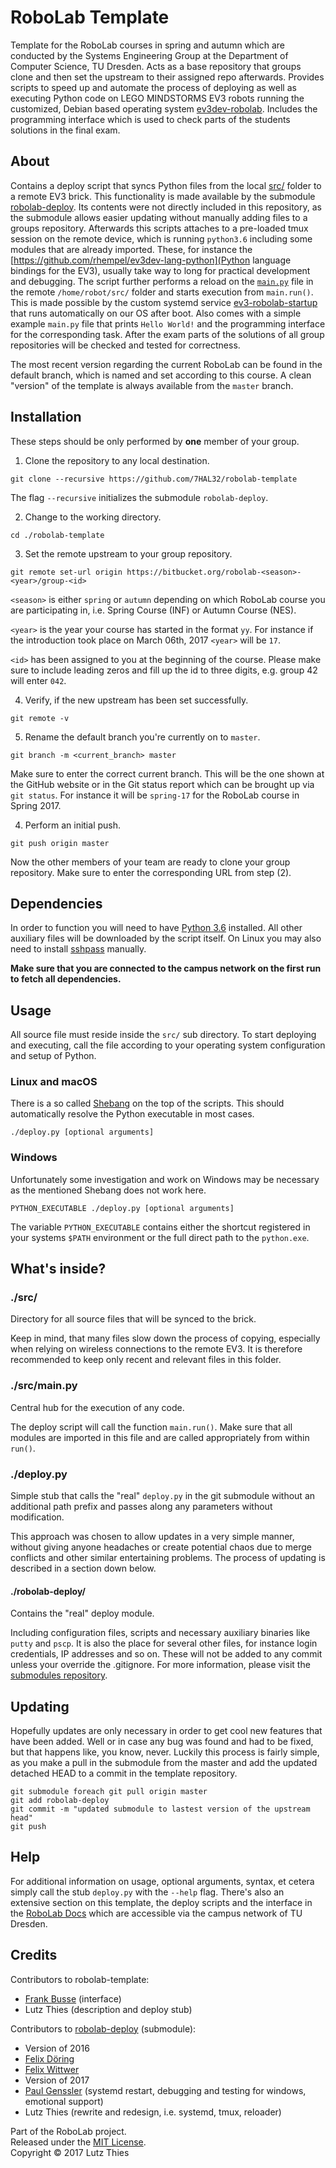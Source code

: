 # RoboLab Template

Template for the RoboLab courses in spring and autumn which are conducted by the Systems Engineering Group at the Department of Computer Science, TU Dresden. Acts as a base repository that groups clone and then set the upstream to their assigned repo afterwards. Provides scripts to speed up and automate the process of deploying as well as executing Python code on LEGO MINDSTORMS EV3 robots running the customized, Debian based operating system [ev3dev-robolab](https://github.com/7HAL32/ev3dev-robolab). Includes the programming interface which is used to check parts of the students solutions in the final exam.

## About

Contains a deploy script that syncs Python files from the local [src/](/src/) folder to a remote EV3 brick. This functionality is made available by the submodule [robolab-deploy](https://github.com/7HAL32/robolab-deploy). Its contents were not directly included in this repository, as the submodule allows easier updating without manually adding files to a groups repository. Afterwards this scripts attaches to a pre-loaded tmux session on the remote device, which is running `python3.6` including some modules that are already imported. These, for instance the [https://github.com/rhempel/ev3dev-lang-python](Python language bindings for the EV3), usually take way to long for practical development and debugging. The script further performs a reload on the [`main.py`](/src/main.py) file in the remote `/home/robot/src/` folder and starts execution from `main.run()`. This is made possible by the custom systemd service [ev3-robolab-startup](https://github.com/7HAL32/ev3-robolab-startup) that runs automatically on our OS after boot. Also comes with a simple example `main.py` file that prints `Hello World!` and the programming interface for the corresponding task. After the exam parts of the solutions of all group repositories will be checked and tested for correctness.

The most recent version regarding the current RoboLab can be found in the default branch, which is named and set according to this course. A clean "version" of the template is always available from the `master` branch.

## Installation

These steps should be only performed by **one** member of your group.

1. Clone the repository to any local destination.

  ```
  git clone --recursive https://github.com/7HAL32/robolab-template
  ```

  The flag `--recursive` initializes the submodule `robolab-deploy`.

2. Change to the working directory.

 ```
cd ./robolab-template
 ```

3. Set the remote upstream to your group repository.

  ```
  git remote set-url origin https://bitbucket.org/robolab-<season>-<year>/group-<id>
  ```

  `<season>` is either `spring` or `autumn` depending on which RoboLab course you are participating in, i.e. Spring Course (INF) or Autumn Course (NES).

  `<year>` is the year your course has started in the format `yy`. For instance if the introduction took place on March 06th, 2017 `<year>` will be `17`.

  `<id>` has been assigned to you at the beginning of the course. Please make sure to include leading zeros and fill up the id to three digits, e.g. group 42 will enter `042`.

4. Verify, if the new upstream has been set successfully.

  ```
  git remote -v
  ```

5. Rename the default branch you're currently on to `master`.

 ```
git branch -m <current_branch> master
```

 Make sure to enter the correct current branch. This will be the one shown at the GitHub website or in the Git status report which can be brought up via `git status`. For instance it will be `spring-17` for the RoboLab course in Spring 2017.

4. Perform an initial push.

  ```
  git push origin master
  ```

Now the other members of your team are ready to clone your group repository. Make sure to enter the corresponding URL from step (2).

## Dependencies

In order to function you will need to have [Python 3.6](https://www.python.org/downloads/) installed. All other auxiliary files will be downloaded by the script itself. On Linux you may also need to install [sshpass](https://gist.github.com/arunoda/7790979) manually.

**Make sure that you are connected to the campus network on the first run to fetch all dependencies.**

## Usage

All source file must reside inside the `src/` sub directory. To start deploying and executing, call the file according to your operating system configuration and setup of Python.

### Linux and macOS

There is a so called [Shebang](https://en.wikipedia.org/wiki/Shebang_(Unix)) on the top of the scripts. This should automatically resolve the Python executable in most cases.

```
./deploy.py [optional arguments]
```

### Windows

Unfortunately some investigation and work on Windows may be necessary as the mentioned Shebang does not work here.

```
PYTHON_EXECUTABLE ./deploy.py [optional arguments]
```

The variable `PYTHON_EXECUTABLE` contains either the shortcut registered in your systems `$PATH` environment or the full direct path to the `python.exe`.

## What's inside?

### ./src/

Directory for all source files that will be synced to the brick.

Keep in mind, that many files slow down the process of copying, especially when relying on wireless connections to the remote EV3. It is therefore recommended to keep only recent and relevant files in this folder.

### ./src/main.py

Central hub for the execution of any code.

The deploy script will call the function `main.run()`. Make sure that all modules are imported in this file and are called appropriately from within `run()`.

### ./deploy.py

Simple stub that calls the "real" `deploy.py` in the git submodule without an additional path prefix and passes along any parameters without modification.

This approach was chosen to allow updates in a very simple manner, without giving anyone headaches or create potential chaos due to merge conflicts and other similar entertaining problems. The process of updating is described in a section down below.

#### ./robolab-deploy/

Contains the "real" deploy module.

Including configuration files, scripts and necessary auxiliary binaries like `putty` and `pscp`. It is also the place for several other files, for instance login credentials, IP addresses and so on. These will not be added to any commit unless your override the .gitignore. For more information, please visit the [submodules repository](ttps://github.com/7HAL32/robolab-deploy).

## Updating

Hopefully updates are only necessary in order to get cool new features that have been added. Well or in case any bug was found and had to be fixed, but that happens like, you know, never. Luckily this process is fairly simple, as you make a pull in the submodule from the master and add the updated detached HEAD to a commit in the template repository.

```
git submodule foreach git pull origin master
git add robolab-deploy
git commit -m "updated submodule to lastest version of the upstream head"
git push
```

## Help

For additional information on usage, optional arguments, syntax, et cetera simply call the stub `deploy.py` with the `--help` flag. There's also an extensive section on this template, the deploy scripts and the interface in the [RoboLab Docs](http://robolab.inf.tu-dresden.de) which are accessible via the campus network of TU Dresden.

## Credits

Contributors to robolab-template:
* [Frank Busse](https://github.com/251) (interface)
* Lutz Thies (description and deploy stub)

Contributors to [robolab-deploy](ttps://github.com/7HAL32/robolab-deploy) (submodule):
* Version of 2016
 * [Felix Döring](https://github.com/h4llow3En)
 * [Felix Wittwer](https://github.com/Feliix42)
* Version of 2017
 * [Paul Genssler](https://github.com/krabo0om) (systemd restart, debugging and testing for windows, emotional support)
 * Lutz Thies (rewrite and redesign, i.e. systemd, tmux, reloader)

Part of the RoboLab project. <br/>
Released under the [MIT License](/LICENSE). <br/>
Copyright © 2017 Lutz Thies
